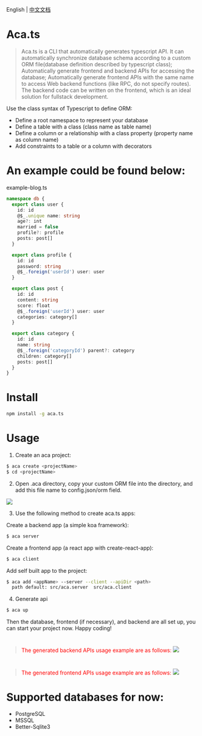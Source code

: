 English | [中文文档](https://aca.ts.center/zh)

# Aca.ts

> Aca.ts is a CLI that automatically generates typescript API. It can automatically synchronize database schema according to a custom ORM file(database definition described by typescript class); Automatically generate frontend and backend APIs for accessing the database; Automatically generate frontend APIs with the same name to access Web backend functions (like RPC, do not specify routes). The backend code can be written on the frontend, which is an ideal solution for fullstack development.

Use the class syntax of Typescript to define ORM:

- Define a root namespace to represent your database
- Define a table with a class (class name as table name)
- Define a column or a relationship with a class property (property name as column name)
- Add constraints to a table or a column with decorators

# An example could be found below:

example-blog.ts

```typescript
namespace db {
  export class user {
    id: id
    @$_.unique name: string
    age?: int
    married = false
    profile?: profile
    posts: post[]
  }

  export class profile {
    id: id
    password: string
    @$_.foreign('userId') user: user
  }

  export class post {
    id: id
    content: string
    score: float
    @$_.foreign('userId') user: user
    categories: category[]
  }

  export class category {
    id: id
    name: string
    @$_.foreign('categoryId') parent?: category
    children: category[]
    posts: post[]
  }
}
```

# Install

```bash
npm install -g aca.ts
```

# Usage

1. Create an aca project:

```bash
$ aca create <projectName>
$ cd <projectName>
```

2. Open .aca directory, copy your custom ORM file into the directory, and add this file name to config.json/orm field.

<img with="80px" hight="180px" src="https://aca.ts.center/config.jpg">

3. Use the following method to create aca.ts apps:

Create a backend app (a simple koa framework):

```bash
$ aca server
```

Create a frontend app (a react app with create-react-app):

```bash
$ aca client
```

Add self built app to the project:

```bash
$ aca add <appName> --server --client --apiDir <path>
  path default: src/aca.server  src/aca.client
```

4. Generate api

```bash
$ aca up
```

Then the database, frontend (if necessary), and backend are all set up, you can start your project now. Happy coding!

#

> <font color=red>The generated backend APIs usage example are as follows:</font> <img with="80px" hight="180px" src="https://aca.ts.center/server-koa-index.jpg">

#

> <font color=red>The generated frontend APIs usage example are as follows:</font> <img with="80px" hight="180px" src="https://aca.ts.center/client-react-app.jpg">

#

# Supported databases for now:

- PostgreSQL
- MSSQL
- Better-Sqlite3
